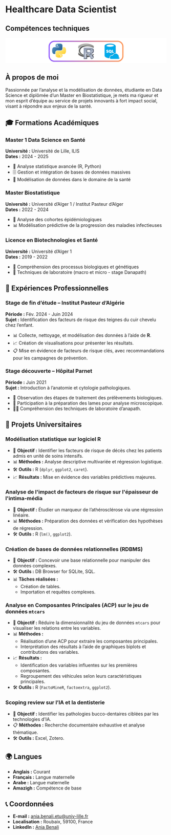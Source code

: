 # Healthcare Data Scientist

## Compétences techniques
![Logo](/assets/img/logo.png)
## À propos de moi
Passionnée par l’analyse et la modélisation de données, étudiante en Data Science et diplômée d’un Master en Biostatistique, je mets ma rigueur et mon esprit d’équipe au service de projets innovants à fort impact social, visant à répondre aux enjeux de la santé.

## 🎓 Formations Académiques

### Master 1 Data Science en Santé  
**Université :** Université de Lille, ILIS  
**Dates :** 2024 - 2025  
- 🧠 Analyse statistique avancée (R, Python)  
- 🗄️ Gestion et intégration de bases de données massives  
- 🔬 Modélisation de données dans le domaine de la santé  

### Master Biostatistique  
**Université :** Université d’Alger 1 / Institut Pasteur d’Alger  
**Dates :** 2022 - 2024  
- 🔎 Analyse des cohortes épidémiologiques  
- 📊 Modélisation prédictive de la progression des maladies infectieuses  

### Licence en Biotechnologies et Santé  
**Université :** Université d’Alger 1  
**Dates :** 2019 - 2022  
- 🧬 Compréhension des processus biologiques et génétiques  
- 🥼 Techniques de laboratoire (macro et micro - stage Danapath)  

## 💼 Expériences Professionnelles  

### Stage de fin d’étude – Institut Pasteur d’Algérie  
**Période :** Fév. 2024 - Juin 2024  
**Sujet :** Identification des facteurs de risque des teignes du cuir chevelu chez l’enfant.  
- 📊 Collecte, nettoyage, et modélisation des données à l’aide de **R**.  
- 📈 Création de visualisations pour présenter les résultats.  
- 📋 Mise en évidence de facteurs de risque clés, avec recommandations pour les campagnes de prévention.  

### Stage découverte – Hôpital Parnet  
**Période :** Juin 2021  
**Sujet :** Introduction à l’anatomie et cytologie pathologiques.  
- 🔬 Observation des étapes de traitement des prélèvements biologiques.  
- 🥼 Participation à la préparation des lames pour analyse microscopique.  
- 👩‍⚕️ Compréhension des techniques de laboratoire d’anapath.  

## 📂 Projets Universitaires  

### Modélisation statistique sur logiciel R  
- 🎯 **Objectif :** Identifier les facteurs de risque de décès chez les patients admis en unité de soins intensifs.  
- 📊 **Méthodes :** Analyse descriptive multivariée et régression logistique.  
- 🛠️ **Outils :** R (`dplyr`, `ggplot2`, `caret`).  
- 📈 **Résultats :** Mise en évidence des variables prédictives majeures.  

### Analyse de l'impact de facteurs de risque sur l'épaisseur de l'intima-média  
- 🎯 **Objectif :** Étudier un marqueur de l’athérosclérose via une régression linéaire.  
- 📊 **Méthodes :** Préparation des données et vérification des hypothèses de régression.  
- 🛠️ **Outils :** R (`lm()`, `ggplot2`).  

### Création de bases de données relationnelles (RDBMS)  
- 🎯 **Objectif :** Concevoir une base relationnelle pour manipuler des données complexes.  
- 🛠️ **Outils :** DB Browser for SQLite, SQL.  
- 📊 **Tâches réalisées :**  
  - Création de tables.  
  - Importation et requêtes complexes.
 
### Analyse en Composantes Principales (ACP) sur le jeu de données `mtcars`  
- 🎯 **Objectif :** Réduire la dimensionnalité du jeu de données `mtcars` pour visualiser les relations entre les variables.  
- 📊 **Méthodes :**  
  - Réalisation d’une ACP pour extraire les composantes principales.  
  - Interprétation des résultats à l’aide de graphiques biplots et contributions des variables.  
- 📈 **Résultats :**  
  - Identification des variables influentes sur les premières composantes.  
  - Regroupement des véhicules selon leurs caractéristiques principales.  
- 🛠️ **Outils :** R (`FactoMineR`, `factoextra`, `ggplot2`).  

### Scoping review sur l’IA et la dentisterie  
- 🎯 **Objectif :** Identifier les pathologies bucco-dentaires ciblées par les technologies d'IA.  
- 📋 **Méthodes :** Recherche documentaire exhaustive et analyse thématique.  
- 🛠️ **Outils :** Excel, Zotero.

## 🌍 Langues  
- **Anglais :** Courant  
- **Français :** Langue maternelle  
- **Arabe :** Langue maternelle  
- **Amazigh :** Compétence de base  

## 📞 Coordonnées  
- **E-mail :** [ania.benali.etu@univ-lille.fr](mailto:ania.benali.etu@univ-lille.fr)  
- **Localisation :** Roubaix, 59100, France  
- **LinkedIn :** [Ania Benali](https://www.linkedin.com/in/ania-benali-78924825)  


